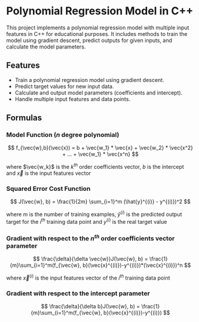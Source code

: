 # Polynomial Regression Model in C++

This project implements a polynomial regression model with multiple input features in C++ for educational purposes. It includes methods to train the model using gradient descent, predict outputs for given inputs, and calculate the model parameters.

## Features

- Train a polynomial regression model using gradient descent.
- Predict target values for new input data.
- Calculate and output model parameters (coefficients and intercept).
- Handle multiple input features and data points.

## Formulas

### Model Function ($n$ degree polynomial)

$$
f_{\vec{w},b}(\vec{x}) = b + \vec{w_1} * \vec{x} + \vec{w_2} * \vec{x^2} + ... + \vec{w_1} * \vec{x^n}
$$ 

where $\vec{w_k}$ is the $k^{th}$ order coefficients vector, $b$ is the intercept and $\vec{x}$ is the input features vector

### Squared Error Cost Function

$$
J(\vec{w}, b) = \frac{1}{2m}	\sum_{i=1}^m (\hat{y}^{(i)} - y^{(i)})^2
$$ 

where $m$ is the number of training examples, $\hat{y}^{(i)}$ is the predicted output target for the $i^{th}$ training data point and $y^{(i)}$ is the real target value

### Gradient with respect to the $n^{th}$ order coefficients vector parameter

$$
\frac{\delta}{\delta \vec{w}}J(\vec{w}, b) = \frac{1}{m}\sum_{i=1}^m(f_{\vec{w}, b}(\vec{x}^{(i)})-y^{(i)})*(\vec{x}^{(i)})^n
$$ 

where $\vec{x}^{(i)}$ is the input features vector of the $i^{th}$ training data point

### Gradient with respect to the intercept parameter

$$
\frac{\delta}{\delta b}J(\vec{w}, b) = \frac{1}{m}\sum_{i=1}^m(f_{\vec{w}, b}(\vec{x}^{(i)})-y^{(i)})
$$
